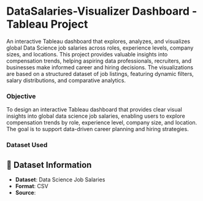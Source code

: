 # DataSalaries-Visualizer Dashboard - Tableau Project
An interactive Tableau dashboard that explores, analyzes, and visualizes global Data Science job salaries across roles, experience levels, company sizes, and locations. This project provides valuable insights into compensation trends, helping aspiring data professionals, recruiters, and businesses make informed career and hiring decisions. The visualizations are based on a structured dataset of job listings, featuring dynamic filters, salary distributions, and comparative analytics.

###  Objective

To design an interactive Tableau dashboard that provides clear visual insights into global data science job salaries, enabling users to explore compensation trends by role, experience level, company size, and location. The goal is to support data-driven career planning and hiring strategies.

### Dataset Used
## 📁 Dataset Information

- **Dataset**: Data Science Job Salaries  
- **Format**: CSV  
- **Source**: 


